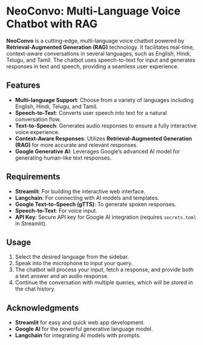 # NeoConvo: Multi-Language Voice Chatbot with RAG

**NeoConvo** is a cutting-edge, multi-language voice chatbot powered by **Retrieval-Augmented Generation (RAG)** technology. It facilitates real-time, context-aware conversations in several languages, such as English, Hindi, Telugu, and Tamil. The chatbot uses speech-to-text for input and generates responses in text and speech, providing a seamless user experience.

## Features

- **Multi-language Support**: Choose from a variety of languages including English, Hindi, Telugu, and Tamil.
- **Speech-to-Text**: Converts user speech into text for a natural conversation flow.
- **Text-to-Speech**: Generates audio responses to ensure a fully interactive voice experience.
- **Context-Aware Responses**: Utilizes **Retrieval-Augmented Generation (RAG)** for more accurate and relevant responses.
- **Google Generative AI**: Leverages Google’s advanced AI model for generating human-like text responses.

## Requirements

- **Streamlit**: For building the interactive web interface.
- **Langchain**: For connecting with AI models and templates.
- **Google Text-to-Speech (gTTS)**: To generate spoken responses.
- **Speech-to-Text**: For voice input.
- **API Key**: Secure API key for Google AI integration (requires `secrets.toml` in Streamlit).

## Usage

1. Select the desired language from the sidebar.
2. Speak into the microphone to input your query.
3. The chatbot will process your input, fetch a response, and provide both a text answer and an audio response.
4. Continue the conversation with multiple queries, which will be stored in the chat history.

## Acknowledgments

- **Streamlit** for easy and quick web app development.
- **Google AI** for the powerful generative language model.
- **Langchain** for integrating AI models with prompts.

